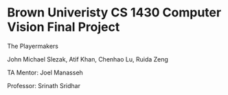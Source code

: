 # Brown Univeristy CS 1430 Computer Vision Final Project

The Playermakers

John Michael Slezak, Atif Khan, Chenhao Lu, Ruida Zeng

TA Mentor: Joel Manasseh

Professor: Srinath Sridhar

